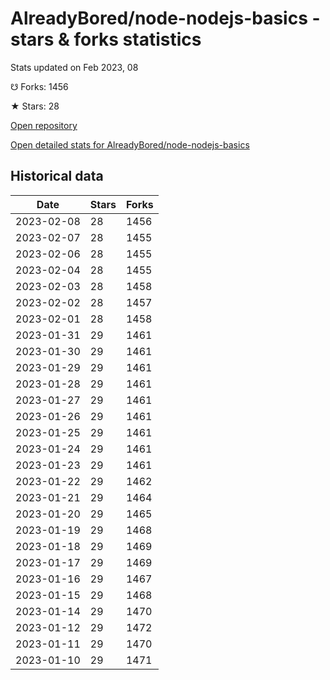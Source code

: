# AlreadyBored/node-nodejs-basics - stars & forks statistics

Stats updated on Feb 2023, 08

☋ Forks: 1456

★ Stars: 28

[Open repository](https://github.com/AlreadyBored/node-nodejs-basics)

[Open detailed stats for AlreadyBored/node-nodejs-basics](https://reviewgithub.com/rep/AlreadyBored/node-nodejs-basics)

## Historical data
| Date | Stars | Forks |
|------|-------|-------|
| 2023-02-08 | 28 | 1456 | 
| 2023-02-07 | 28 | 1455 | 
| 2023-02-06 | 28 | 1455 | 
| 2023-02-04 | 28 | 1455 | 
| 2023-02-03 | 28 | 1458 | 
| 2023-02-02 | 28 | 1457 | 
| 2023-02-01 | 28 | 1458 | 
| 2023-01-31 | 29 | 1461 | 
| 2023-01-30 | 29 | 1461 | 
| 2023-01-29 | 29 | 1461 | 
| 2023-01-28 | 29 | 1461 | 
| 2023-01-27 | 29 | 1461 | 
| 2023-01-26 | 29 | 1461 | 
| 2023-01-25 | 29 | 1461 | 
| 2023-01-24 | 29 | 1461 | 
| 2023-01-23 | 29 | 1461 | 
| 2023-01-22 | 29 | 1462 | 
| 2023-01-21 | 29 | 1464 | 
| 2023-01-20 | 29 | 1465 | 
| 2023-01-19 | 29 | 1468 | 
| 2023-01-18 | 29 | 1469 | 
| 2023-01-17 | 29 | 1469 | 
| 2023-01-16 | 29 | 1467 | 
| 2023-01-15 | 29 | 1468 | 
| 2023-01-14 | 29 | 1470 | 
| 2023-01-12 | 29 | 1472 | 
| 2023-01-11 | 29 | 1470 | 
| 2023-01-10 | 29 | 1471 | 


